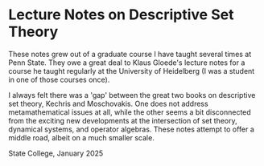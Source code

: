 # Lecture Notes on Descriptive Set Theory

These notes grew out of a graduate course I have taught several times at Penn State. They owe a great deal to Klaus Gloede's lecture notes for a course he taught regularly at the University of Heidelberg (I was a student in one of those courses once).

I always felt there was a 'gap' between the great two books on descriptive set theory, Kechris and Moschovakis. One does not address metamathematical issues at all, while the other seems a bit disconnected from the exciting new developments at the intersection of set theory, dynamical systems, and operator algebras. These notes attempt to offer a middle road, albeit on a much smaller scale.

State College, January 2025
